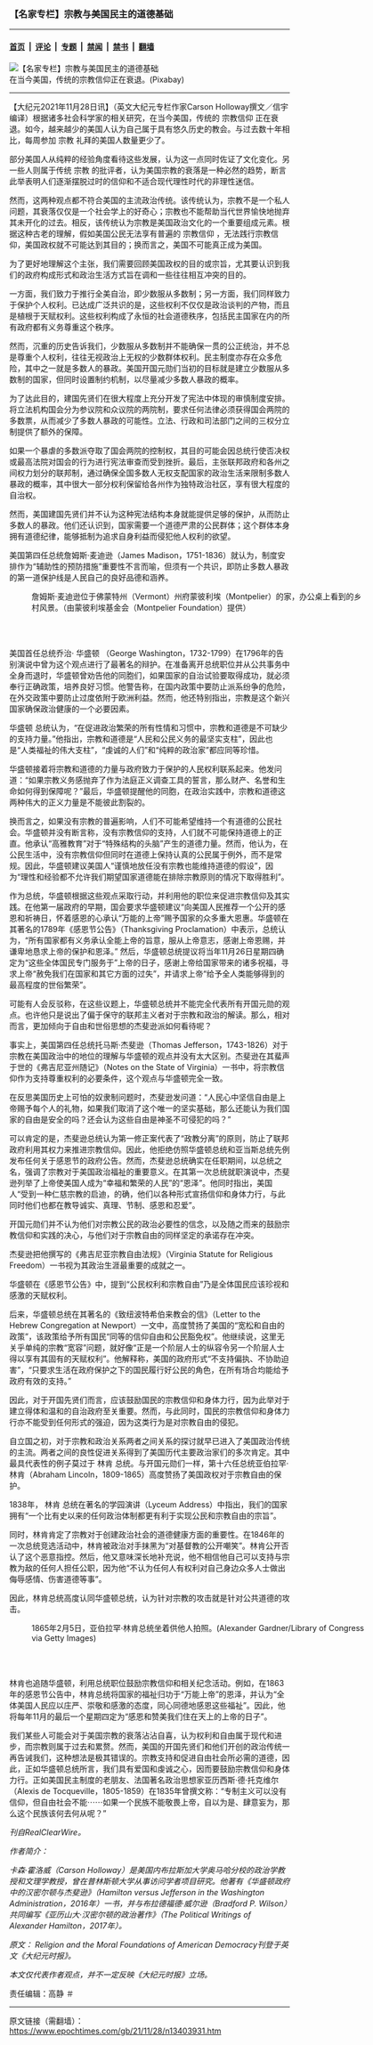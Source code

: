 ### 【名家专栏】宗教与美国民主的道德基础

---

#### [首页](../../../..?n13403931) &nbsp;|&nbsp; [评论](../../../../../epoch-comment?n13403931) &nbsp;|&nbsp; [专题](../../../../../epoch-special?n13403931) &nbsp;|&nbsp; [禁闻](../../../../../epoch-news?n13403931) &nbsp;|&nbsp; [禁书](../../../../../books?n13403931) &nbsp;|&nbsp; [翻墙](https://github.com/gfw-breaker/nogfw/blob/master/README.md?n13403931)


<div><img alt="【名家专栏】宗教与美国民主的道德基础" class="attachment-djy_600_400 size-djy_600_400 wp-post-image" src="https://i.epochtimes.com/assets/uploads/2021/11/id13403941-book-1210030_1920-1200x750-600x400.jpg"/>
<div class="caption">
 在当今美国，传统的宗教信仰正在衰退。(Pixabay)
</div></div><hr/><div class="post_content" id="artbody" itemprop="articleBody">
 <!-- article content begin -->
 <p>
  【大纪元2021年11月28日讯】（英文大纪元专栏作家Carson Holloway撰文／信宇编译）根据诸多社会科学家的相关研究，在当今美国，传统的
  <ok href="https://www.epochtimes.com/gb/tag/%E5%AE%97%E6%95%99%E4%BF%A1%E4%BB%B0.html">
   宗教信仰
  </ok>
  正在衰退。如今，越来越少的美国人认为自己属于具有悠久历史的教会。与过去数十年相比，每周参加
  <ok href="https://www.epochtimes.com/gb/tag/%E5%AE%97%E6%95%99.html">
   宗教
  </ok>
  礼拜的美国人数量更少了。
 </p>
 <p>
  部分美国人从纯粹的经验角度看待这些发展，认为这一点同时佐证了文化变化。另一些人则属于传统
  <ok href="https://www.epochtimes.com/gb/tag/%E5%AE%97%E6%95%99.html">
   宗教
  </ok>
  的批评者，认为美国宗教的衰落是一种必然的趋势，断言此举表明人们逐渐摆脱过时的信仰和不适合现代理性时代的非理性迷信。
 </p>
 <p>
  然而，这两种观点都不符合美国的主流政治传统。该传统认为，宗教不是一个私人问题，其衰落仅仅是一个社会学上的好奇心；宗教也不能帮助当代世界愉快地抛弃其未开化的过去。相反，该传统认为宗教是美国政治文化的一个重要组成元素。根据这种古老的理解，假如美国公民无法享有普遍的
  <ok href="https://www.epochtimes.com/gb/tag/%E5%AE%97%E6%95%99%E4%BF%A1%E4%BB%B0.html">
   宗教信仰
  </ok>
  ，无法践行宗教信仰，美国政权就不可能达到其目的；换而言之，美国不可能真正成为美国。
 </p>
 <p>
  为了更好地理解这个主张，我们需要回顾美国政权的目的或宗旨，尤其要认识到我们的政府构成形式和政治生活方式旨在调和一些往往相互冲突的目的。
 </p>
 <p>
  一方面，我们致力于推行全美自治，即少数服从多数制；另一方面，我们同样致力于保护个人权利。已达成广泛共识的是，这些权利不仅仅是政治谈判的产物，而且是植根于天赋权利。这些权利构成了永恒的社会道德秩序，包括民主国家在内的所有政府都有义务尊重这个秩序。
 </p>
 <p>
  然而，沉重的历史告诉我们，少数服从多数制并不能确保一贯的公正统治，并不总是尊重个人权利，往往无视政治上无权的少数群体权利。民主制度亦存在众多危险，其中之一就是多数人的暴政。美国开国元勋们当初的目标就是建立少数服从多数制的国家，但同时设置制约机制，以尽量减少多数人暴政的概率。
 </p>
 <p>
  为了达此目的，建国先贤们在很大程度上充分开发了宪法中体现的审慎制度安排。将立法机构国会分为参议院和众议院的两院制，要求任何法律必须获得国会两院的多数票，从而减少了多数人暴政的可能性。立法、行政和司法部门之间的三权分立制提供了额外的保障。
 </p>
 <p>
  如果一个暴虐的多数派夺取了国会两院的控制权，其目的可能会因总统行使否决权或最高法院对国会的行为进行宪法审查而受到挫折。最后，主张联邦政府和各州之间权力划分的联邦制，通过确保全国多数人无权支配国家的政治生活来限制多数人暴政的概率，其中很大一部分权利保留给各州作为独特政治社区，享有很大程度的自治权。
 </p>
 <p>
  然而，美国建国先贤们并不认为这种宪法结构本身就能提供足够的保护，从而防止多数人的暴政。他们还认识到，国家需要一个道德严肃的公民群体；这个群体本身拥有道德纪律，能够抵制为追求自身利益而侵犯他人权利的欲望。
 </p>
 <p>
  美国第四任总统詹姆斯·麦迪逊（James Madison，1751-1836）就认为，制度安排作为“辅助性的预防措施”重要性不言而喻，但须有一个共识，即防止多数人暴政的第一道保护线是人民自己的良好品德和涵养。
 </p>
 <figure aria-describedby="caption-attachment-13403948" class="wp-caption aligncenter" id="attachment_13403948" style="width: 600px">
  <ok href="https://i.epochtimes.com/assets/uploads/2021/11/id13403948-Adams-Montpelier_007-1200x800.jpg" target="_blank">
   <img alt="" class="size-large wp-image-13403948" src="https://i.epochtimes.com/assets/uploads/2021/11/id13403948-Adams-Montpelier_007-1200x800-600x400.jpg"/>
  </ok>
  <br/><figcaption class="wp-caption-text" id="caption-attachment-13403948">
   詹姆斯·麦迪逊位于佛蒙特州（Vermont）州府蒙彼利埃（Montpelier）的家，办公桌上看到的乡村风景。（由蒙彼利埃基金会（Montpelier Foundation）提供）
  </figcaption><br/>
 </figure><br/>
 <p>
  美国首任总统乔治·
  <ok href="https://www.epochtimes.com/gb/tag/%E5%8D%8E%E7%9B%9B%E9%A1%BF.html">
   华盛顿
  </ok>
  （George Washington，1732-1799）在1796年的告别演说中曾为这个观点进行了最著名的辩护。在准备离开总统职位并从公共事务中全身而退时，华盛顿曾劝告他的同胞们，如果国家的自治试验要取得成功，就必须奉行正确政策，培养良好习惯。他警告称，在国内政策中要防止派系纷争的危险，在外交政策中要防止过度依附于欧洲利益。然而，他还特别指出，宗教是这个新兴国家确保政治健康的一个必要因素。
 </p>
 <p>
  <ok href="https://www.epochtimes.com/gb/tag/%E5%8D%8E%E7%9B%9B%E9%A1%BF.html">
   华盛顿
  </ok>
  总统认为，“在促进政治繁荣的所有性情和习惯中，宗教和道德是不可缺少的支持力量。”他指出，宗教和道德是“人民和公民义务的最坚实支柱”，因此也是“人类福祉的伟大支柱”，“虔诚的人们”和“纯粹的政治家”都应同等珍惜。
 </p>
 <p>
  华盛顿接着将宗教和道德的力量与政府致力于保护的人民权利联系起来。他发问道：“如果宗教义务感抛弃了作为法庭正义调查工具的誓言，那么财产、名誉和生命如何得到保障呢？”最后，华盛顿提醒他的同胞，在政治实践中，宗教和道德这两种伟大的正义力量是不能彼此割裂的。
 </p>
 <p>
  换而言之，如果没有宗教的普遍影响，人们不可能希望维持一个有道德的公民社会。华盛顿并没有断言称，没有宗教信仰的支持，人们就不可能保持道德上的正直。他承认“高雅教育”对于“特殊结构的头脑”产生的道德力量。然而，他认为，在公民生活中，没有宗教信仰但同时在道德上保持认真的公民属于例外，而不是常规。因此，华盛顿建议美国人“谨慎地放任没有宗教也能维持道德的假设”，因为“理性和经验都不允许我们期望国家道德能在排除宗教原则的情况下取得胜利”。
 </p>
 <p>
  作为总统，华盛顿根据这些观点采取行动，并利用他的职位来促进宗教信仰及其实践。在他第一届政府的早期，国会要求华盛顿建议“向美国人民推荐一个公开的感恩和祈祷日，怀着感恩的心承认“万能的上帝”赐予国家的众多重大恩惠。华盛顿在其著名的1789年《感恩节公告》（Thanksgiving Proclamation）中表示，总统认为，“所有国家都有义务承认全能上帝的旨意，服从上帝意志，感谢上帝恩赐，并谦卑地恳求上帝的保护和恩泽。” 然后，华盛顿总统提议将当年11月26日星期四确定为“这些全体国民专门服务于”上帝的日子，感谢上帝给国家带来的诸多祝福，寻求上帝“赦免我们在国家和其它方面的过失”，并请求上帝“给予全人类能够得到的最高程度的世俗繁荣”。
 </p>
 <p>
  可能有人会反驳称，在这些议题上，华盛顿总统并不能完全代表所有开国元勋的观点。也许他只是说出了偏于保守的联邦主义者对于宗教和政治的解读。那么，相对而言，更加倾向于自由和世俗思想的杰斐逊派如何看待呢？
 </p>
 <p>
  事实上，美国第四任总统托马斯·杰斐逊（Thomas Jefferson，1743-1826）对于宗教在美国政治中的地位的理解与华盛顿的观点并没有太大区别。杰斐逊在其蜚声于世的《弗吉尼亚州随记》（Notes on the State of Virginia）一书中，将宗教信仰作为支持尊重权利的必要条件，这个观点与华盛顿完全一致。
 </p>
 <p>
  在反思美国历史上可怕的奴隶制问题时，杰斐逊发问道：“人民心中坚信自由是上帝赐予每个人的礼物，如果我们取消了这个唯一的坚实基础，那么还能认为我们国家的自由是安全的吗？还会认为这些自由是神圣不可侵犯的吗？”
 </p>
 <p>
  可以肯定的是，杰斐逊总统认为第一修正案代表了“政教分离”的原则，防止了联邦政府利用其权力来推进宗教信仰。因此，他拒绝仿照华盛顿总统和亚当斯总统先例发布任何关于感恩节的政府公告。然而，杰斐逊总统确实在任职期间，以总统之名，强调了宗教对于美国政治福祉的重要意义。在其第一次总统就职演说中，杰斐逊列举了上帝使美国人成为“幸福和繁荣的人民”的“恩泽”。他同时指出，美国人“受到一种仁慈宗教的启迪，的确，他们以各种形式宣扬信仰和身体力行，与此同时他们也都在教导诚实、真理、节制、感恩和忍爱”。
 </p>
 <p>
  开国元勋们并不认为他们对宗教公民的政治必要性的信念，以及随之而来的鼓励宗教信仰和实践的决心，与他们对于宗教自由的同样坚定的承诺存在冲突。
 </p>
 <p>
  杰斐逊把他撰写的《弗吉尼亚宗教自由法规》（Virginia Statute for Religious Freedom）一书视为其政治生涯最重要的成就之一。
 </p>
 <p>
  华盛顿在《感恩节公告》中，提到“公民权利和宗教自由”乃是全体国民应该珍视和感激的天赋权利。
 </p>
 <p>
  后来，华盛顿总统在其著名的《致纽波特希伯来教会的信》（Letter to the Hebrew Congregation at Newport）一文中，高度赞扬了美国的“宽松和自由的政策”，该政策给予所有国民“同等的信仰自由和公民豁免权”。他继续说，这里无关乎单纯的宗教“宽容”问题，就好像“正是一个阶层人士的纵容令另一个阶层人士得以享有其固有的天赋权利”。他解释称，美国的政府形式“不支持偏执、不协助迫害”，“只要求生活在政府保护之下的国民履行好公民的角色，在所有场合均能给予政府有效的支持。”
 </p>
 <p>
  因此，对于开国先贤们而言，应该鼓励国民的宗教信仰和身体力行，因为此举对于建立得体和温和的自治政府至关重要。然而，与此同时，国民的宗教信仰和身体力行亦不能受到任何形式的强迫，因为这类行为是对宗教自由的侵犯。
 </p>
 <p>
  自立国之初，对于宗教和政治关系两者之间关系的探讨就早已进入了美国政治传统的主流。两者之间的良性促进关系得到了美国历代主要政治家们的多次肯定。其中最具代表性的例子莫过于
  <ok href="https://www.epochtimes.com/gb/tag/%E6%9E%97%E8%82%AF.html">
   林肯
  </ok>
  总统。与开国元勋们一样，第十六任总统亚伯拉罕·林肯（Abraham Lincoln，1809-1865）高度赞扬了美国政权对于宗教自由的保护。
 </p>
 <p>
  1838年，
  <ok href="https://www.epochtimes.com/gb/tag/%E6%9E%97%E8%82%AF.html">
   林肯
  </ok>
  总统在著名的学园演讲（Lyceum Address）中指出，我们的国家拥有“一个比有史以来的任何政治体制都更有利于实现公民和宗教自由的宗旨”。
 </p>
 <p>
  同时，林肯肯定了宗教对于创建政治社会的道德健康方面的重要性。在1846年的一次总统竞选活动中，林肯被政治对手抹黑为“对基督教的公开嘲笑”。林肯公开否认了这个恶意指控。然后，他又意味深长地补充说，他不相信他自己可以支持与宗教为敌的任何人担任公职，因为他“不认为任何人有权利对自己身边众多人士做出侮辱感情、伤害道德等事”。
 </p>
 <p>
  因此，林肯总统高度认同华盛顿总统，认为针对宗教的攻击就是针对公共道德的攻击。
 </p>
 <figure aria-describedby="caption-attachment-13403968" class="wp-caption aligncenter" id="attachment_13403968" style="width: 600px">
  <ok href="https://i.epochtimes.com/assets/uploads/2021/11/id13403968-President-Abraham-Lincoln-1200x741.jpeg" target="_blank">
   <img alt="" class="size-large wp-image-13403968" src="https://i.epochtimes.com/assets/uploads/2021/11/id13403968-President-Abraham-Lincoln-1200x741-600x371.jpeg"/>
  </ok>
  <br/><figcaption class="wp-caption-text" id="caption-attachment-13403968">
   1865年2月5日，亚伯拉罕·林肯总统坐着供他人拍照。(Alexander Gardner/Library of Congress via Getty Images)
  </figcaption><br/>
 </figure><br/>
 <p>
  林肯也追随华盛顿，利用总统职位鼓励宗教信仰和相关纪念活动。例如，在1863年的感恩节公告中，林肯总统将国家的福祉归功于“万能上帝”的恩泽，并认为“全体美国人民应以庄严、崇敬和感激的态度，同心同德地感恩这些福祉”。因此，他将每年11月的最后一个星期四定为“感恩和赞美我们住在天上的上帝的日子”。
 </p>
 <p>
  我们某些人可能会对于美国宗教的衰落沾沾自喜，认为权利和自由属于现代和进步，而宗教则属于过去和累赘。然而，美国的开国先贤们和他们开创的政治传统一再告诫我们，这种想法是极其错误的。宗教支持和促进自由社会所必需的道德，因此，正如华盛顿总统所言，我们具有爱国和虔诚之心，因而要鼓励宗教信仰和身体力行。正如美国民主制度的老朋友、法国著名政治思想家亚历西斯·德·托克维尔（Alexis de Tocqueville，1805-1859）在1835年曾撰文称：“专制主义可以没有信仰，但自由社会不能⋯⋯如果一个民族不能敬畏上帝，自以为是、肆意妄为，那么这个民族该何去何从呢？”
 </p>
 <p>
  <em>
   刊自RealClearWire。
  </em>
 </p>
 <p>
  <em>
   作者简介：
  </em>
 </p>
 <p>
  <em>
   卡森·霍洛威（Carson Holloway）是美国内布拉斯加大学奥马哈分校的政治学教授和文理学教授，曾在普林斯顿大学从事访问学者项目研究。他著有《华盛顿政府中的汉密尔顿与杰斐逊》（Hamilton versus Jefferson in the Washington Administration，2016年）一书，并与布拉德福德·威尔逊（Bradford P. Wilson）共同编写《亚历山大·汉密尔顿的政治著作》（The Political Writings of Alexander Hamilton，2017年）。
  </em>
 </p>
 <p>
  <em>
   原文：
   <ok href="https://www.theepochtimes.com/religion-and-the-moral-foundations-of-american-democracy_4051629.html">
    Religion and the Moral Foundations of American Democracy刊登于英文《大纪元时报》。
   </ok>
  </em>
 </p>
 <p>
  <em>
   本文仅代表作者观点，并不一定反映《大纪元时报》立场。
  </em>
 </p>
 <p>
  责任编辑：高静 ＃
 </p>
 <!-- article content end -->
 <div id="below_article_ad">
 </div>
</div>


---

原文链接（需翻墙）：https://www.epochtimes.com/gb/21/11/28/n13403931.htm